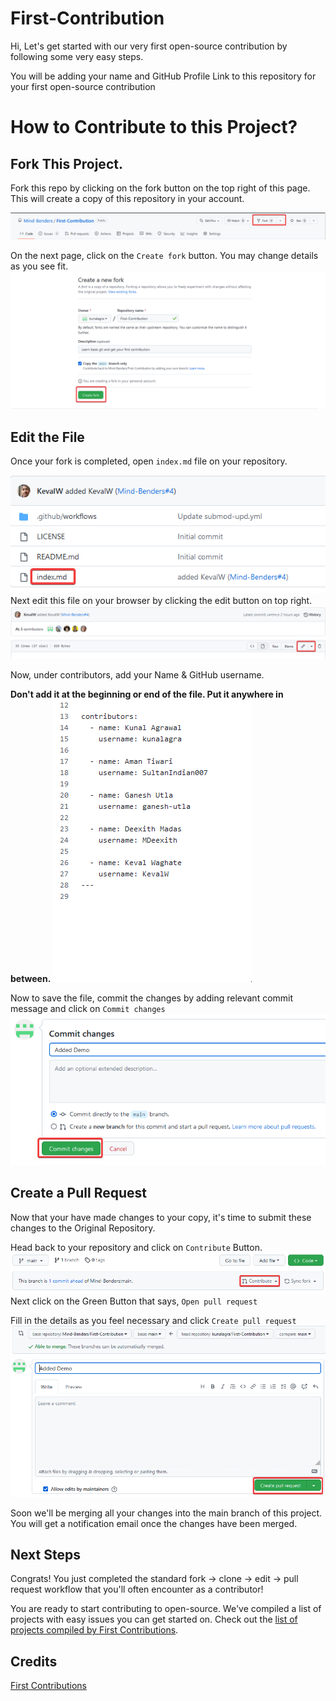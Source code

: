 # First-Contribution

Hi, Let's get started with our very first open-source contribution by following some very easy steps.

You will be adding your name and GitHub Profile Link to this repository for your first open-source contribution


# How to Contribute to this Project?

## Fork This Project.

Fork this repo by clicking on the fork button on the top right of this page. This will create a copy of this repository in your account.

![Fork Repo](Images/fork.png)

On the next page, click on the `Create fork` button. You may change details as you see fit.
![Create Fork](Images/creat-fork.png)

## Edit the File

Once your fork is completed, open `index.md` file on your repository.

![Open Index](Images/index.png)
Next edit this file on your browser by clicking the edit button on top right.
![Edit Index](Images/edit-file.png)

Now, under contributors, add your Name & GitHub username.

**Don't add it at the beginning or end of the file. Put it anywhere in between.**
![Add Your Details](Images/add-details.gif)

Now to save the file, commit the changes by adding relevant commit message and click on `Commit changes`
![Commit](Images/commit.png)

## Create a Pull Request

Now that your have made changes to your copy, it's time to submit these changes to the Original Repository.

Head back to your repository and click on `Contribute` Button.
![Contribute](Images/contribute.png)
Next click on the Green Button that says, `Open pull request`

Fill in the details as you feel necessary and click `Create pull request`
![Contribute](Images/create-pr.png)

Soon we'll be merging all your changes into the main branch of this project. You will get a notification email once the changes have been merged.

## Next Steps

Congrats! You just completed the standard fork -> clone -> edit -> pull request workflow that you'll often encounter as a contributor!

You are ready to start contributing to open-source. We've compiled a list of projects with easy issues you can get started on. Check out the [list of projects compiled by First Contributions](https://firstcontributions.github.io/#project-list).

## Credits

[First Contributions](https://github.com/firstcontributions/first-contributions)
